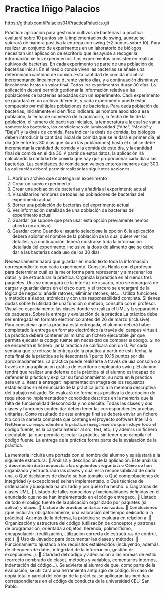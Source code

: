 # Practica Iñigo Palacios

https://github.com/iPalacios04/PracticaPalacios.git

Práctica: aplicación para gestionar cultivos de bacterias
La práctica evaluará sobre 10 puntos sin la implementación de swing, aunque se valorará de manera positiva la entrega con swing (+2 puntos sobre 10).
Para realizar un conjunto de experimentos en un laboratorio de biólogos necesitan una aplicación de escritorio que les ayude a recoger la información de los experimentos. Los experimentos consisten en realizar cultivos de bacterias. En cada experimento se parte de una población de bacterias inicial. En el medio donde viven las bacterias se añade una determinada cantidad de comida. Esta cantidad de comida inicial irá incrementando linealmente durante varios días, y a continuación disminuye linealmente hasta un valor final. Todos los experimentos duran 30 días.
La aplicación deberá permitir gestionar la información relativa a las poblaciones de bacterias asociadas con un experimento. Cada experimento se guardará en un archivo diferente, y cada experimento puede estar compuesto por múltiples poblaciones de bacterias. Para cada población de bacterias, inicialmente el científico indicará: un nombre asociado a esa población, la fecha de comienzo de la población, la fecha de fin de la población, el número de bacterias iniciales, la temperatura a la cual se van a someter las bacterias, las condiciones de luminosidad ("Alta", "Media" y "Baja") y la dosis de comida. Para indicar la dosis de comida, los biólogos deben introducir la cantidad inicial de comida que se le dará el primer día, el día (de entre los 30 días que duran las poblaciones) hasta el cual se debe incrementar la cantidad de comida y la comida de este día, y la cantidad final de comida en el día 30. A partir de estos datos, la aplicación irá calculando la cantidad de comida que hay que proporcionar cada día a las bacterias. Las cantidades de comida son valores enteros menores que 300.
La aplicación deberá permitir realizar las siguientes acciones:
1. Abrir un archivo que contenga un experimento
2. Crear un nuevo experimento
3. Crear una población de bacterias y añadirla al experimento actual
4. Visualizar los nombres de todas las poblaciones de bacterias del experimento
actual
5. Borrar una población de bacterias del experimento actual
6. Ver información detallada de una población de bacterias del experimento actual
7. Guardar (se supone que para usar esta opción previamente hemos abierto un
archivo)
8. Guardar como
Cuando el usuario seleccione la opción 6, la aplicación deberá solicitar el nombre de la población de la cual quiere ver los detalles, y a continuación deberá mostrarse toda la información detallada del experimento, inclusive la dosis de alimento que se debe dar a las bacterias cada uno de los 30 días.

Necesariamente habrá que guardar en modo texto toda la información correspondiente con cada experimento.
Consejos
Habla con el profesor para determinar cuál es la mejor forma para representar y almacenar los datos, y de estructurar la práctica. Organiza la práctica en al menos tres paquetes. Uno se encargará de la interfaz de usuario, otro se encargará de cargar y guardar datos en el disco duro, y el tercero se encargará de la lógica de negocio: añadir ratones, eliminar ratones, etc.... Utiliza funciones y métodos aislados, atómicos y con una responsabilidad completa. Si tienes dudas sobre la utilidad de una función o método, consulta con el profesor. Visualice especialmente las clases donde se realiza el UML y la separación de paquetes.
Sobre la entrega y evaluación de la práctica
La práctica debe ser entregada en formato electrónico antes del 26 de marzo (inclusive). Para considerar que la práctica está entregada, el alumno deberá haber completado la entrega en formato electrónico (a través del campus virtual). La práctica deberá contener así mismo un fichero ejecutable .jar que permita ejecutar el código fuente sin necesidad de compilar el código. Si no se encuentra el fichero .jar la práctica se calificará con un 0.
Por cada semana que se retrase la entrega de la práctica a partir de esta fecha, la nota final de la práctica se le descontará 1 punto (0.15 puntos por día aproximadamente). La práctica puede realizarse a través de una consola o a través de una aplicación gráfica de escritorio empleando swing. El alumno tendrá que realizar una defensa de la práctica; si el alumno es incapaz de defender la práctica y explicar su funcionamiento, su nota en la práctica será un 0.
Ítems a entregar: Implementación íntegra de los requisitos establecidos en el enunciado de la práctica junto a la memoria descriptiva del trabajo realizado. Se evaluará de forma más positiva la descripción de requisitos no implementados y conocidos descritos en la memoria que la falta de funcionalidad desconocida y no descrita.
Todas las clases y sus clases y funciones contenidas deben tener las correspondientes pruebas unitarias.
Como resultado de esta entrega final se deberá enviar un fichero zip con la carpeta completa que contenga el proyecto software IntelliJ o NetBeans correspondiente a la práctica (asegúrese de que incluye todo el código fuente, es la carpeta anterior al src, test, etc..) y además un fichero ejecutable .jar que permita ejecutar la práctica sin tener que compilar el código fuente.
La entrega de la práctica forma parte de la evaluación de la práctica.

La memoria incluirá una portada con el nombre del alumno y se ajustará a la siguiente estructura:
 Análisis y descripción de la aplicación. Este análisis y descripción dará respuesta a las siguientes preguntas:
o Cómo se han organizado y estructurado las clases y cuál es la responsabilidad de cada una.
o Qué decisiones de diseño se han tomado.
o Qué comprobaciones de integridad (y excepciones) se han
implementado.
o Qué técnicas de ordenación y búsqueda ha utilizado y por qué lo ha
hecho.
o Diagramas de clases UML.
 Listado de fallos conocidos y funcionalidades definidas en el enunciado que no se han implementado en el código entregado.
 Listado de todo el código fuente de la aplicación organizado por paquetes (si aplica) y clases.
 Listado de pruebas unitarias realizadas.
 Conclusiones (que incluirán, obligatoriamente, una valoración del tiempo
dedicado a la práctica).
Además de la defensa, la práctica se evaluará en relación a:
 Organización y estructura del código (utilización de conceptos y patrones de
programación, orientada a objetos: herencia, polimorfismo, encapsulación,
reutilización, utilización correcta de estructuras de control, etc.).
 Uso de Javadoc para documentar las clases y métodos.
 Funcionamiento ajustado a los requisitos establecidos (incluyendo, además de
chequeos de datos, integridad de la información, gestión de excepciones...).
 Claridad del código y adecuación a las normas de estilo (correcto nombrado de clases, métodos y variables, comentarios internos, indentación del código...).
Se advierte al alumno de que, como parte de la evaluación, se utilizará una herramienta antiplagio de código. En caso de copia total o parcial del código de la práctica, se aplicarán las medidas correspondientes en el código de conducta de la universidad CEU-San Pablo.
